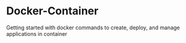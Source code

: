 # Docker-Container
Getting started with docker commands to create, deploy, and manage applications in container
